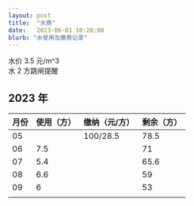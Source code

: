 ```yaml
---
layout: post
title:  "水费"
date:   2023-06-01 10:28:00
blurb: "水使用及缴费记录"
---
```


水价 3.5 元/m^3 <br>
水 2 方跳闸提醒

## 2023 年

| 月份  | 使用（方） | 缴纳（元/方） | 剩余（方）|
|---|---|---|---|
|  05  |  | 100/28.5 | 78.5|
|  06  | 7.5 |  | 71 | 
|  07  | 5.4 |  | 65.6 |
|  08  | 6.6 |  | 59 |
|  09  | 6 |  | 53 |
||||